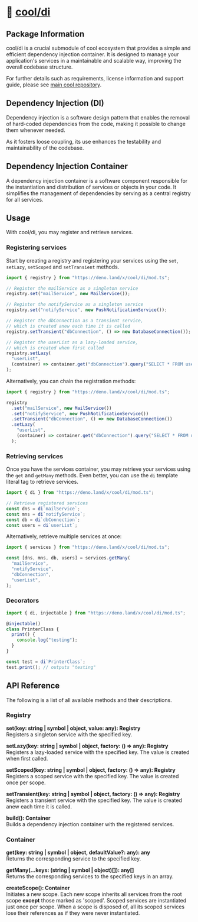 # 🧱 [cool/di](./)

## Package Information

cool/di is a crucial submodule of cool ecosystem that provides a simple and
efficient dependency injection container. It is designed to manage your
application's services in a maintainable and scalable way, improving the overall
codebase structure.

For further details such as requirements, license information and support guide,
please see [main cool repository](https://github.com/eser/cool).

## Dependency Injection (DI)

Dependency injection is a software design pattern that enables the removal of
hard-coded dependencies from the code, making it possible to change them
whenever needed.

As it fosters loose coupling, its use enhances the testability and
maintainability of the codebase.

## Dependency Injection Container

A dependency injection container is a software component responsible for the
instantiation and distribution of services or objects in your code. It
simplifies the management of dependencies by serving as a central registry for
all services.

## Usage

With cool/di, you may register and retrieve services.

### Registering services

Start by creating a registry and registering your services using the `set`,
`setLazy`, `setScoped` and `setTransient` methods.

```ts
import { registry } from "https://deno.land/x/cool/di/mod.ts";

// Register the mailService as a singleton service
registry.set("mailService", new MailService());

// Register the notifyService as a singleton service
registry.set("notifyService", new PushNotificationService());

// Register the dbConnection as a transient service,
// which is created anew each time it is called
registry.setTransient("dbConnection", () => new DatabaseConnection());

// Register the userList as a lazy-loaded service,
// which is created when first called
registry.setLazy(
  "userList",
  (container) => container.get("dbConnection").query("SELECT * FROM users"),
);
```

Alternatively, you can chain the registration methods:

```ts
import { registry } from "https://deno.land/x/cool/di/mod.ts";

registry
  .set("mailService", new MailService())
  .set("notifyService", new PushNotificationService())
  .setTransient("dbConnection", () => new DatabaseConnection())
  .setLazy(
    "userList",
    (container) => container.get("dbConnection").query("SELECT * FROM users"),
  );
```

### Retrieving services

Once you have the services container, you may retrieve your services using the
`get` and `getMany` methods. Even better, you can use the `di` template literal
tag to retrieve services.

```ts
import { di } from "https://deno.land/x/cool/di/mod.ts";

// Retrieve registered services
const dns = di`mailService`;
const mns = di`notifyService`;
const db = di`dbConnection`;
const users = di`userList`;
```

Alternatively, retrieve multiple services at once:

```ts
import { services } from "https://deno.land/x/cool/di/mod.ts";

const [dns, mns, db, users] = services.getMany(
  "mailService",
  "notifyService",
  "dbConnection",
  "userList",
);
```

### Decorators

```ts
import { di, injectable } from "https://deno.land/x/cool/di/mod.ts";

@injectable()
class PrinterClass {
  print() {
    console.log("testing");
  }
}

const test = di`PrinterClass`;
test.print(); // outputs "testing"
```

## API Reference

The following is a list of all available methods and their descriptions.

### Registry

**set(key: string | symbol | object, value: any): Registry**\
Registers a singleton service with the specified key.

**setLazy(key: string | symbol | object, factory: () => any): Registry**\
Registers a lazy-loaded service with the specified key. The value is created
when first called.

**setScoped(key: string | symbol | object, factory: () => any): Registry**\
Registers a scoped service with the specified key. The value is created once per
scope.

**setTransient(key: string | symbol | object, factory: () => any): Registry**\
Registers a transient service with the specified key. The value is created anew
each time it is called.

**build(): Container**\
Builds a dependency injection container with the registered services.

### Container

**get(key: string | symbol | object, defaultValue?: any): any**\
Returns the corresponding service to the specified key.

**getMany(...keys: (string | symbol | object)[]): any[]**\
Returns the corresponding services to the specified keys in an array.

**createScope(): Container**\
Initiates a new scope. Each new scope inherits all services from the root scope
**except** those marked as 'scoped'. Scoped services are instantiated just once
per scope. When a scope is disposed of, all its scoped services lose their
references as if they were never instantiated.
